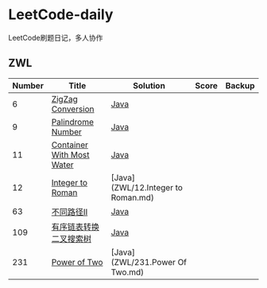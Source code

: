 # LeetCode-daily
LeetCode刷题日记，多人协作

## ZWL

|Number|    Title   |Solution|Score|Backup
|---|-------------| ----- |----|---------|
|6|[ZigZag Conversion](https://leetcode.com/problems/zigzag-conversion/)|[Java](ZWL/Leetcode6.Z字形变换.md)
|9|[Palindrome Number](https://leetcode.com/problems/palindrome-number/)| [Java](ZWL/LeetCode9.回文数.md)
|11|[Container With Most Water](https://leetcode.com/problems/container-with-most-water/)| [Java](ZWL/LeetCode11.盛最多水的容器.md)
|12|[Integer to Roman](https://leetcode-cn.com/problems/integer-to-roman/)| [Java](ZWL/12.Integer to Roman.md)
|63|[不同路径II](https://leetcode-cn.com/problems/unique-paths-ii/)| [Java](ZWL/63.不同路径II.md)
|109|[有序链表转换二叉搜索树](https://leetcode-cn.com/problems/convert-sorted-list-to-binary-search-tree/)| [Java](ZWL/109.有序链表转换二叉搜索树.md)
|231|[Power of Two](https://leetcode-cn.com/problems/power-of-two/submissions/)| [Java](ZWL/231.Power Of Two.md)

